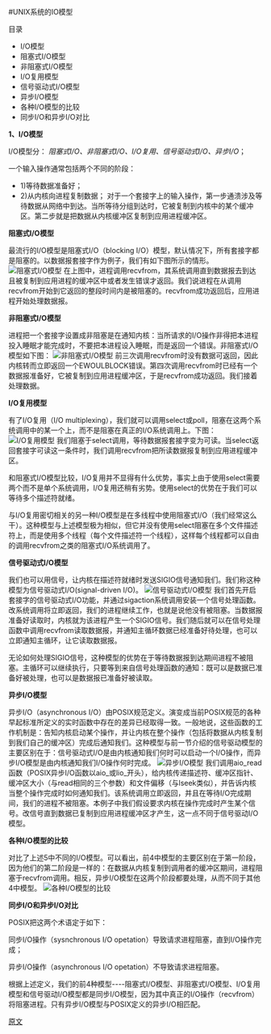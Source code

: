 #UNIX系统的IO模型

目录
*    I/O模型
*    阻塞式I/O模型
*    非阻塞式I/O模型
*    I/O复用模型
*    信号驱动式I/O模型
*    异步I/O模型
*    各种I/O模型的比较
*    同步I/O和异步I/O对比

**1、I/O模型**

I/O模型分：
_阻塞式I/O、非阻塞式I/O、I/O复用、信号驱动式I/O、异步I/O_；

一个输入操作通常包括两个不同的阶段：
*    1)等待数据准备好；
*    2)从内核向进程复制数据；
对于一个套接字上的输入操作，第一步通溃涉及等待数据从网络中到达。当所等待分组到达时，它被复制到内核中的某个缓冲区。第二步就是把数据从内核缓冲区复制到应用进程缓冲区。

**阻塞式I/O模型**

最流行的I/O模型是阻塞式I/O（blocking I/O）模型，默认情况下，所有套接字都是阻塞的。以数据报套接字作为例子，我们有如下图所示的情形。
![阻塞式I/O模型](https://raw.githubusercontent.com/hongyuanlei/papersite/master/image/01.jpg)
在上图中，进程调用recvfrom，其系统调用直到数据报去到达且被复制到应用进程的缓冲区中或者发生错误才返回。我们说进程在从调用recvfrom开始到它返回的整段时间内是被阻塞的。recvfrom成功返回后，应用进程开始处理数据报。

**非阻塞式I/O模型**

进程把一个套接字设置成非阻塞是在通知内核：当所请求的I/O操作非得把本进程投入睡眠才能完成时，不要把本进程设入睡眠，而是返回一个错误。非阻塞式I/O模型如下图：
![非阻塞式I/O模型](https://raw.githubusercontent.com/hongyuanlei/papersite/master/image/0002.jpg)
前三次调用recvfrom时没有数据可返回，因此内核转而立即返回一个EWOULBLOCK错误。第四次调用recvfrom时已经有一个数据报准备好，它被复制到应用进程缓冲区，于是recvfrom成功返回。我们接着处理数据。

**I/O复用模型**

有了I/O复用（I/O multiplexing），我们就可以调用select或poll，阻塞在这两个系统调用中的某一个上，而不是阻塞在真正的I/O系统调用上。下图：
![I/O复用模型](https://raw.githubusercontent.com/hongyuanlei/papersite/master/image/03.jpg)
我们阻塞于select调用，等待数据报套接字变为可读。当select返回套接字可读这一条件时，我们调用recvfrom把所读数据报复制到应用进程缓冲区。

和阻塞式I/O模型比较，I/O复用并不显得有什么优势，事实上由于使用select需要两个而不是单个系统调用，I/O复用还稍有劣势。使用select的优势在于我们可以等待多个描述符就绪。

与I/O复用密切相关的另一种I/O模型是在多线程中使用阻塞式I/O（我们经常这么干）。这种模型与上述模型极为相似，但它并没有使用select阻塞在多个文件描述符上，而是使用多个线程（每个文件描述符一个线程），这样每个线程都可以自由的调用recvfrom之类的阻塞式I/O系统调用了。


**信号驱动式I/O模型**

我们也可以用信号，让内核在描述符就绪时发送SIGIO信号通知我们。我们称这种模型为信号驱动式I/O(signal-driven I/O)。 
![信号驱动式I/O模型](https://raw.githubusercontent.com/hongyuanlei/papersite/master/image/04.jpg)
我们首先开启套接字的信号驱动式I/O功能，并通过sigaction系统调用安装一个信号处理函数。改系统调用将立即返回，我们的进程继续工作，也就是说他没有被阻塞。当数据报准备好读取时，内核就为该进程产生一个SIGIO信号。我们随后就可以在信号处理函数中调用recvfrom读取数据报，并通知主循环数据已经准备好待处理，也可以立即通知主循环，让它读取数据报。

无论如何处理SIGIO信号，这种模型的优势在于等待数据报到达期间进程不被阻塞。主循环可以继续执行，只要等到来自信号处理函数的通知：既可以是数据已准备好被处理，也可以是数据报已准备好被读取。

**异步I/O模型**

异步I/O（asynchronous I/O）由POSIX规范定义。演变成当前POSIX规范的各种早起标准所定义的实时函数中存在的差异已经取得一致。一般地说，这些函数的工作机制是：告知内核启动某个操作，并让内核在整个操作（包括将数据从内核复制到我们自己的缓冲区）完成后通知我们。这种模型与前一节介绍的信号驱动模型的主要区别在于：信号驱动式I/O是由内核通知我们何时可以启动一个I/O操作，而异步I/O模型是由内核通知我们I/O操作何时完成。
![异步I/O模型](https://raw.githubusercontent.com/hongyuanlei/papersite/master/image/05.jpg)
我们调用aio_read函数（POSIX异步I/O函数以aio_或lio_开头），给内核传递描述符、缓冲区指针、缓冲区大小（与read相同的三个参数）和文件偏移（与lseek类似），并告诉内核当整个操作完成时如何通知我们。该系统调用立即返回，并且在等待I/O完成期间，我们的进程不被阻塞。本例子中我们假设要求内核在操作完成时产生某个信号。改信号直到数据已复制到应用进程缓冲区才产生，这一点不同于信号驱动I/O模型。

**各种I/O模型的比较**

对比了上述5中不同的I/O模型。可以看出，前4中模型的主要区别在于第一阶段，因为他们的第二阶段是一样的：在数据从内核复制到调用者的缓冲区期间，进程阻塞于recvfrom调用。相反，异步I/O模型在这两个阶段都要处理，从而不同于其他4中模型。
![各种I/O模型的比较](https://raw.githubusercontent.com/hongyuanlei/papersite/master/image/006.jpg)

**同步I/O和异步I/O对比**

POSIX把这两个术语定于如下：

同步I/O操作（sysnchronous I/O opetation）导致请求进程阻塞，直到I/O操作完成；

异步I/O操作（asynchronous I/O opetation）不导致请求进程阻塞。

根据上述定义，我们的前4种模型----阻塞式I/O模型、非阻塞式I/O模型、I/O复用模型和信号驱动I/O模型都是同步I/O模型，因为其中真正的I/O操作（recvfrom）将阻塞进程。只有异步I/O模型与POSIX定义的异步I/O相匹配。

[原文](http://my.oschina.net/shenxueliang/blog/159510)
